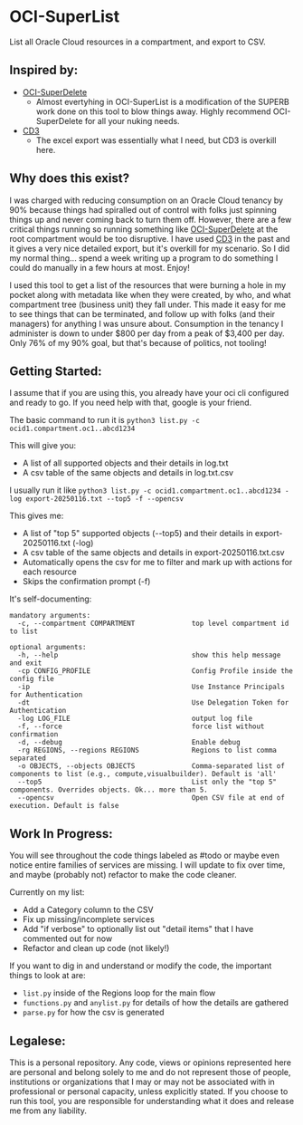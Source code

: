 # OCI-SuperList
List all Oracle Cloud resources in a compartment, and export to CSV. 

## Inspired by:
- [OCI-SuperDelete](https://github.com/AnykeyNL/OCI-SuperDelete)
  - Almost evertyhing in OCI-SuperList is a modification of the SUPERB work done on this tool to blow things away. Highly recommend OCI-SuperDelete for all your nuking needs. 
- [CD3](https://github.com/oracle-devrel/cd3-automation-toolkit)
  - The excel export was essentially what I need, but CD3 is overkill here.  

## Why does this exist? 
I was charged with reducing consumption on an Oracle Cloud tenancy by 90% because things had spiralled out of control with folks just spinning things up and never coming back to turn them off. However, there are a few critical things running so running something like [OCI-SuperDelete](https://github.com/AnykeyNL/OCI-SuperDelete) at the root compartment would be too disruptive. I have used [CD3](https://github.com/oracle-devrel/cd3-automation-toolkit) in the past and it gives a very nice detailed export, but it's overkill for my scenario. So I did my normal thing... spend a week writing up a program to do something I could do manually in a few hours at most. Enjoy! 

I used this tool to get a list of the resources that were burning a hole in my pocket along with metadata like when they were created, by who, and what compartment tree (business unit) they fall under. This made it easy for me to see things that can be terminated, and follow up with folks (and their managers) for anything I was unsure about. Consumption in the tenancy I administer is down to under $800 per day from a peak of $3,400 per day. Only 76% of my 90% goal, but that's because of politics, not tooling! 

## Getting Started:
I assume that if you are using this, you already have your oci cli configured and ready to go. If you need help with that, google is your friend. 

The basic command to run it is `python3 list.py -c ocid1.compartment.oc1..abcd1234` 

This will give you:
- A list of all supported objects and their details in log.txt
- A csv table of the same objects and details in log.txt.csv

I usually run it like `python3 list.py -c ocid1.compartment.oc1..abcd1234 -log export-20250116.txt --top5 -f --opencsv`

This gives me:
- A list of "top 5" supported objects (--top5) and their details in export-20250116.txt (-log)
- A csv table of the same objects and details in export-20250116.txt.csv 
- Automatically opens the csv for me to filter and mark up with actions for each resource
- Skips the confirmation prompt (-f)

It's self-documenting:
```
mandatory arguments:
  -c, --compartment COMPARTMENT              top level compartment id to list

optional arguments:
  -h, --help                                 show this help message and exit
  -cp CONFIG_PROFILE                         Config Profile inside the config file
  -ip                                        Use Instance Principals for Authentication
  -dt                                        Use Delegation Token for Authentication
  -log LOG_FILE                              output log file
  -f, --force                                force list without confirmation
  -d, --debug                                Enable debug
  -rg REGIONS, --regions REGIONS             Regions to list comma separated
  -o OBJECTS, --objects OBJECTS              Comma-separated list of components to list (e.g., compute,visualbuilder). Default is 'all'
  --top5                                     List only the "top 5" components. Overrides objects. Ok... more than 5.
  --opencsv                                  Open CSV file at end of execution. Default is false
```
## Work In Progress:
You will see throughout the code things labeled as #todo or maybe even notice entire families of services are missing. I will update to fix over time, and maybe (probably not) refactor to make the code cleaner. 

Currently on my list:
- Add a Category column to the CSV
- Fix up missing/incomplete services
- Add "if verbose" to optionally list out "detail items" that I have commented out for now
- Refactor and clean up code (not likely!)

If you want to dig in and understand or modify the code, the important things to look at are:
- `list.py` inside of the Regions loop for the main flow
- `functions.py` and `anylist.py` for details of how the details are gathered
- `parse.py` for how the csv is generated

## Legalese:
This is a personal repository. Any code, views or opinions represented here are personal and belong solely to me and do not represent those of people, institutions or organizations that I may or may not be associated with in professional or personal capacity, unless explicitly stated. If you choose to run this tool, you are responsible for understanding what it does and release me from any liability. 
